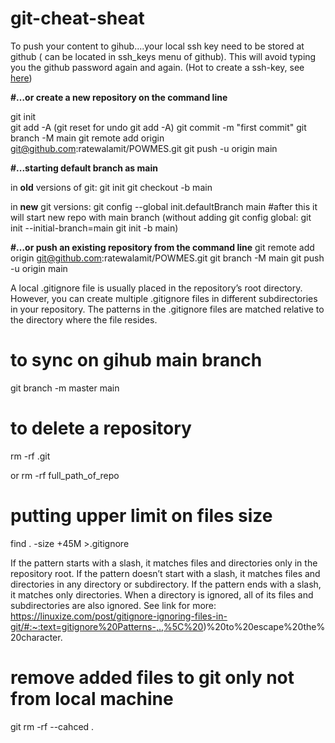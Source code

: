 # git-cheat-sheat

To push your content to gihub....your local ssh key need to be stored at github ( can be located in ssh_keys menu of github). This will avoid typing you the github password again and again.
(Hot to create a ssh-key, see [here](https://gist.github.com/surhudm/4b04da1682a15ded4c7a1a3da0514955))


**#…or create a new repository on the command line**

git init    <!-- will initialize a empty git repository -->                                      
git add -A  (git reset for undo git add -A)
git commit -m "first commit"
git branch -M main
git remote add origin git@github.com:ratewalamit/POWMES.git
git push -u origin main


**#...starting default branch as main**

in **old** versions of git:
git init
git checkout -b main

in **new** git versions: git config --global init.defaultBranch main        #after this it will start new repo with main branch
(without adding git config global:
git init --initial-branch=main
git init -b main)





**#…or push an existing repository from the command line**
git remote add origin git@github.com:ratewalamit/POWMES.git
git branch -M main
git push -u origin main

A local .gitignore file is usually placed in the repository’s root directory. However, you can create multiple .gitignore files in different subdirectories in your repository. The patterns in the .gitignore files are matched relative to the directory where the file resides.

# to sync on gihub main branch
git branch -m master main 


# to delete a repository
rm -rf .git



or rm -rf full_path_of_repo

# putting upper limit on files size
find . -size +45M >.gitignore

If the pattern starts with a slash, it matches files and directories only in the repository root.
If the pattern doesn’t start with a slash, it matches files and directories in any directory or subdirectory.
If the pattern ends with a slash, it matches only directories. When a directory is ignored, all of its files and subdirectories are also ignored.
See link for more:
https://linuxize.com/post/gitignore-ignoring-files-in-git/#:~:text=gitignore%20Patterns-,.,%5C%20)%20to%20escape%20the%20character.

# remove added files to git only not from local machine
git rm -rf --cahced .


